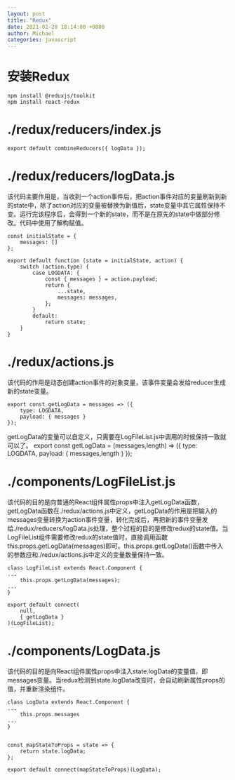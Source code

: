 ```yaml
---
layout: post
title: "Redux"
date: 2021-02-28 18:14:00 +0800
author: Michael
categories: javascript
---
```


# 安装Redux
	npm install @reduxjs/toolkit
	npm install react-redux

# ./redux/reducers/index.js
	export default combineReducers({ logData });

# ./redux/reducers/logData.js
该代码主要作用是，当收到一个action事件后，把action事件对应的变量刷新到新的state中，除了action对应的变量被替换为新值后，state变量中其它属性保持不变。运行完该程序后，会得到一个新的state，而不是在原先的state中做部分修改。代码中使用了解构赋值。

	const initialState = {
	    messages: []
	};
	
	export default function (state = initialState, action) {
	    switch (action.type) {
	        case LOGDATA: {
	            const { messages } = action.payload;
	            return {
	                ...state,
	                messages: messages,
	            };
	        }
	        default:
	            return state;
	    }
	}

# ./redux/actions.js
该代码的作用是动态创建action事件的对象变量，该事件变量会发给reducer生成新的state变量。

	export const getLogData = messages => ({
	    type: LOGDATA,
	    payload: { messages }
	});

getLogData的变量可以自定义，只需要在LogFileList.js中调用的时候保持一致就可以了。
	export const getLogData = (messages,length) => ({
	    type: LOGDATA,
	    payload: { messages,length }
	});


# ./components/LogFileList.js
该代码的目的是向普通的React组件属性props中注入getLogData函数，getLogData函数在./redux/actions.js中定义，getLogData的作用是把输入的messages变量转换为action事件变量，转化完成后，再把新的事件变量发给./redux/reducers/logData.js处理，整个过程的目的是修改redux的state值。当LogFileList组件需要修改redux的state值时，直接调用函数this.props.getLogData(messages)即可。this.props.getLogData()函数中传入的参数应和./redux/actions.js中定义的变量数量保持一致。

	class LogFileList extends React.Component {
	...
		this.props.getLogData(messages);
	...
	}

	export default connect(
	    null,
	    { getLogData }
	)(LogFileList);

# ./components/LogData.js
该代码的目的是向React组件属性props中注入state.logData的变量值，即messages变量。当redux检测到state.logData改变时，会自动刷新属性props的值，并重新渲染组件。

	class LogData extends React.Component {
	...
		this.props.messages
	...
	}


	const mapStateToProps = state => {
		return state.logData;
	};
	
	export default connect(mapStateToProps)(LogData);
